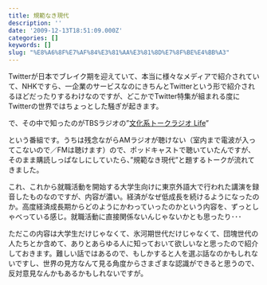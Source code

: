 ```yaml
---
title: 規範なき現代
description: ''
date: '2009-12-13T18:51:09.000Z'
categories: []
keywords: []
slug: "%E8%A6%8F%E7%AF%84%E3%81%AA%E3%81%8D%E7%8F%BE%E4%BB%A3"
---
```

Twitterが日本でブレイク期を迎えていて、本当に様々なメディアで紹介されていて、NHKですら、一企業のサービスなのにきちんとTwitterという形で紹介されるほどだったりするわけなのですが、どこかでTwitter特集が組まれる度にTwitterの世界ではちょっとした騒ぎが起きます。

で、その中で知ったのがTBSラジオの”[文化系トークラジオ Life](http://www.tbsradio.jp/life/index.html)”

という番組です。うちは残念ながらAMラジオが聴けない（室内まで電波が入ってこないので／FMは聴けます）ので、ポッドキャストで聴いていたんですが、そのまま購読しっぱなしにしていたら、”規範なき現代”と題するトークが流れてきました。

これ、これから就職活動を開始する大学生向けに東京外語大で行われた講演を録音したものなのですが、内容が濃い。経済がなぜ低成長を続けるようになったのか。高度経済成長期からどのようにかわっていったのかという内容を、ずっとしゃべっている感じ。就職活動に直接関係ないんじゃないかとも思ったり･･･

ただこの内容は大学生だけじゃなくて、氷河期世代だけじゃなくて、団塊世代の人たちとか含めて、ありとあらゆる人に知っておいて欲しいなと思ったので紹介しておきます。難しい話ではあるので、もしかすると人を選ぶ話なのかもしれないですし、世界の見方なんて見る角度からさまざまな認識ができると思うので、反対意見なんかもあるかもしれないですが。